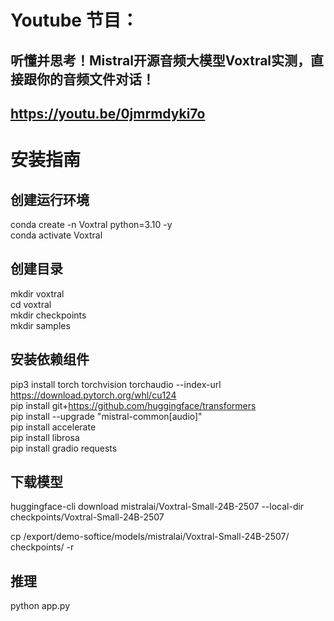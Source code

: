 # Youtube 节目：
## 听懂并思考！Mistral开源音频大模型Voxtral实测，直接跟你的音频文件对话！
## https://youtu.be/0jmrmdyki7o

# 安装指南
## 创建运行环境
conda create -n Voxtral python=3.10 -y  
conda activate Voxtral  

## 创建目录
mkdir voxtral  
cd voxtral  
mkdir checkpoints  
mkdir samples  

## 安装依赖组件
pip3 install torch torchvision torchaudio --index-url https://download.pytorch.org/whl/cu124  
pip install git+https://github.com/huggingface/transformers  
pip install --upgrade "mistral-common[audio]"  
pip install accelerate  
pip install librosa  
pip install gradio requests  

## 下载模型
huggingface-cli download mistralai/Voxtral-Small-24B-2507 --local-dir checkpoints/Voxtral-Small-24B-2507  

cp /export/demo-softice/models/mistralai/Voxtral-Small-24B-2507/ checkpoints/ -r  

## 推理
python app.py  




  












 
















